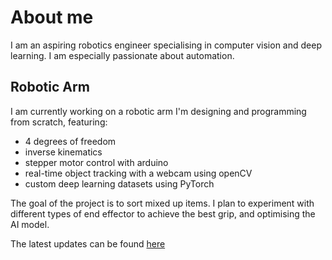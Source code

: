 # About me
I am an aspiring robotics engineer specialising in computer vision and deep learning. I am especially passionate about automation.

## Robotic Arm
I am currently working on a robotic arm I'm designing and programming from scratch, featuring:
- 4 degrees of freedom
- inverse kinematics
- stepper motor control with arduino
- real-time object tracking with a webcam using openCV
- custom deep learning datasets using PyTorch

The goal of the project is to sort mixed up items. I plan to experiment with different types of end effector to achieve the best grip, and optimising the AI model.


The latest updates can be found [here](https://github.com/elliotmiles/Robotic-Arm-v2/tree/main/blog)

<!--
**elliotmiles/elliotmiles** is a ✨ _special_ ✨ repository because its `README.md` (this file) appears on your GitHub profile.

Here are some ideas to get you started:

- 🔭 I’m currently working on ...
- 🌱 I’m currently learning ...
- 👯 I’m looking to collaborate on ...
- 🤔 I’m looking for help with ...
- 💬 Ask me about ...
- 📫 How to reach me: ...


-->
